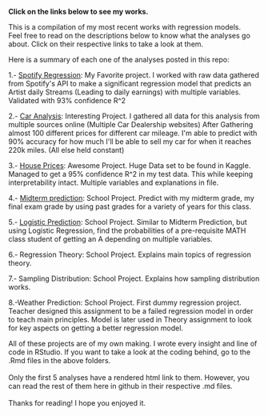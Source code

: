 ******Click on the links below to see my works.******

This is a compilation of my most recent works with regression models. <br>
Feel free to read on the descriptions below to know what the analyses go about. Click on their respective links to take a look at them.

Here is a summary of each one of the analyses posted in this repo:

1.- [Spotify Regression](https://spotify-regression.netlify.app/):
        My Favorite project. I worked with raw data gathered from Spotify's API to make a significant regression model that predicts an Artist         daily Streams (Leading to daily earnings) with multiple variables. Validated with 93% confidence R^2

2.- [Car Analysis](https://selling-my-car-regression.netlify.app/):
        Interesting Project. I gathered all data for this analysis from multiple sources online (Multiple Car Dealership websites)
        After Gathering almost 100 different prices for different car mileage. I'm able to predict with 90% accuracy for how much I'll be able         to sell my car for when it reaches 220k miles. (All else held constant)
        
3.- [House Prices](https://selling-houses-regression.netlify.app/):
        Awesome Project. Huge Data set to be found in Kaggle. Managed to get a 95% confidence R^2 in my test data. This while keeping                  interpretability intact. Multiple variables and explanations in file.

4.- [Midterm prediction](https://polite-kringle-2be27c.netlify.app):
        School Project. Predict with my midterm grade, my final exam grade by using past grades for a variety of years for this class.

5.- [Logistic Prediction](https://papaya-semolina-8e58ef.netlify.app):
        School Project. Similar to Midterm Prediction, but using Logistic Regression, find the probabilities of a pre-requisite MATH class student of         getting an A depending on multiple variables.

6.- Regression Theory:
        School Project. Explains main topics of regression theory.

7.- Sampling Distribution:
        School Project. Explains how sampling distribution works.

8.-Weather Prediction:
        School Project. First dummy regression project. Teacher designed this assignment to be a failed regression model in order to teach             main principles. Model is later used in Theory assignment to look for key aspects on getting a better regression model.


All of these projects are of my own making. I wrote every insight and line of code in RStudio. If you want to take a look at the coding behind, go to the .Rmd files in the above folders. <br><br>Only the first 5 analyses have a rendered html link to them. However, you can read the rest of them here in github in their respective .md files. <br><br>
Thanks for reading! I hope you enjoyed it.
